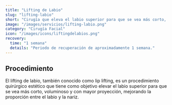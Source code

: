```yaml
---
title: "Lifting de Labio"
slug: "lifting-labio"
short: "Cirugía que eleva el labio superior para que se vea más corto, voluminoso y con mayor proyección."
image: "/images/servicios/lifting-labio.png"
category: "Cirugía Facial"
icon: "/images/icons/liftingdelabios.png"
recovery: 
  time: "1 semana"
  details: "Periodo de recuperación de aproximadamente 1 semana."
---
```



## Procedimiento
El lifting de labio, también conocido como lip lifting, es un procedimiento quirúrgico estético que tiene como objetivo elevar el labio superior para que se vea más corto, voluminoso y con mayor proyección, mejorando la proporción entre el labio y la nariz.